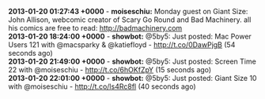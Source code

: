 **2013-01-20 01:27:43 +0000** - **moiseschiu:** Monday guest on Giant Size: John Allison, webcomic creator of Scary Go Round and Bad Machinery. all his comics are free to read: http://badmachinery.com  
**2013-01-20 18:24:00 +0000** - **showbot:** @5by5: Just posted: Mac Power Users 121 with @macsparky &amp; @katiefloyd - http://t.co/0DawPjgB (54 seconds ago)  
**2013-01-20 21:49:00 +0000** - **showbot:** @5by5: Just posted: Screen Time 22 with @moiseschiu - http://t.co/6hOKfZpY (15 seconds ago)  
**2013-01-20 22:01:00 +0000** - **showbot:** @5by5: Just posted: Giant Size 10 with @moiseschiu - http://t.co/ls4Rc8fl (40 seconds ago)  
